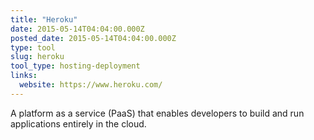 ```yaml
---
title: "Heroku"
date: 2015-05-14T04:04:00.000Z
posted_date: 2015-05-14T04:04:00.000Z
type: tool
slug: heroku
tool_type: hosting-deployment
links:
  website: https://www.heroku.com/
---
```

A platform as a service (PaaS) that enables developers to build and run applications entirely in the cloud.




